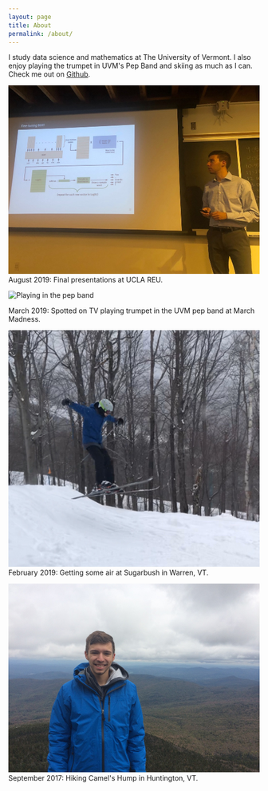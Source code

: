 ```yaml
---
layout: page
title: About
permalink: /about/
---
```



I study data science and mathematics at The University of Vermont. I also enjoy playing the trumpet in UVM's Pep Band and skiing as much as I can. Check me out on [Github](https://github.com/nicholashanoian).






![Presenting at UCLA](/assets/images/presenting-at-ucla.jpg)
August 2019: Final presentations at UCLA REU.

![Playing in the pep band](/assets/images/pep-band.gif)

March 2019: Spotted on TV playing trumpet in the UVM pep band at March Madness.

![Skiing in New Hampshire](/assets/images/skiing.jpg)
February 2019: Getting some air at Sugarbush in Warren, VT.



![Hiking Camel's Hump](/assets/images/headshot.jpg)
September 2017: Hiking Camel's Hump in Huntington, VT.
